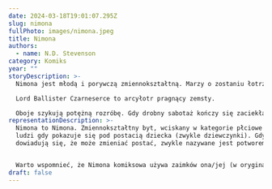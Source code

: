 ```yaml
---
date: 2024-03-18T19:01:07.295Z
slug: nimona
fullPhoto: images/nimona.jpeg
title: Nimona
authors:
  - name: N.D. Stevenson
category: Komiks
year: ""
storyDescription: >-
  Nimona jest młodą i porywczą zmiennokształtną. Marzy o zostaniu łotrzycą.

  Lord Ballister Czarneserce to arcyłotr pragnący zemsty.

  Oboje szykują potężną rozróbę. Gdy drobny sabotaż kończy się zaciekłą bitwą, lord Czarneserce uświadamia sobie, że moce Nimony są równie mroczne i tajemnicze co jej przeszłość… Jej nieprzewidywalna, dzika natura może być o wiele groźniejsza, niż gotów jest przyznać.
representationDescription: >-
  Nimona to Nimona. Zmiennokształtny byt, wciskany w kategorie płciowe przez
  ludzi gdy pokazuje się pod postacią dziecka (zwykle dziewczynki). Gdy inni
  dowiadują się, że może zmieniać postać, zwykle nazywane jest potworem.


  Warto wspomnieć, że Nimona komiksowa używa zaimków ona/jej (w oryginale she/her) ale w animowanej adaptacji Netflixa już form neutralnych. Postać ewoluowała i zmieniała swoje znaczenia również dla osoby autorskiej, wraz z lepszym zrozumieniem swojej własnej tożsamości. 
draft: false
---
```

